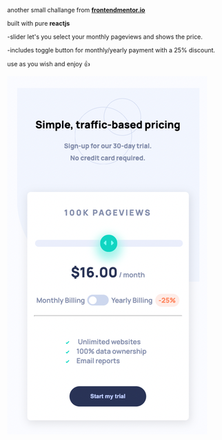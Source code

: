 another small challange from **[frontendmentor.io](http://frontendmentor.io)**

built with pure **reactjs**

-slider let's you select your monthly pageviews and shows the price.

-includes toggle button for monthly/yearly payment with a 25% discount.

use as you wish and enjoy :+1:

![preview](./src/assets/images/preview.png)
